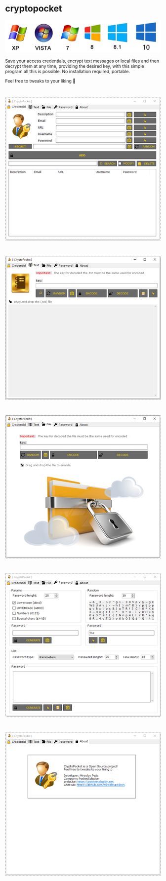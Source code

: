 # cryptopocket

![img0](./img/WindowsOs.png)

Save your access credentials, encrypt text messages or local files and then decrypt them at any time, providing the desired key, with this simple program all this is possible. No installation required, portable.

Feel free to tweaks to your liking :slightly_smiling_face:

<br>

![img0](./img/CryptoPocket0.PNG)

<br>

![img1](./img/CryptoPocket1.PNG)

<br>

![img2](./img/CryptoPocket2.PNG)

<br>

![img3](./img/CryptoPocket3.PNG)

<br>

![img4](./img/CryptoPocket4.PNG)


